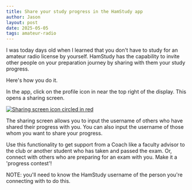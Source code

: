```yaml
---
title: Share your study progress in the HamStudy app
author: Jason
layout: post
date: 2025-05-05
tags: amateur-radio
---
```


I was today days old when I learned that you don't have to study for an amateur radio license by yourself.  HamStudy has the capability to invite other people on your preparation journey by sharing with them your study progress.

Here's how you do it.

In the app, click on the profile icon in near the top right of the display.  This opens a sharing screen.

[![Sharing screen icon circled in red](/assets/images/filename-thumbnail.jpg)](/assets/images/filename.jpg)

The sharing screen allows you to input the username of others who have shared their progress with you.  You can also input the username of those whom you want to share your progress.

Use this functionality to get support from a Coach like a faculty advisor to the club or another student who has taken and passed the exam.  Or, connect with others who are preparing for an exam with you.  Make it a 'progress contest'!

NOTE:  you'll need to know the HamStudy username of the person you're connecting with to do this.

<!--
SYNTAX FOR IMAGES
* use services to create JPG and to create thumbnail that is 720px wide

[![ALT-TEXT](/assets/images/filename-thumbnail.jpg)](/assets/images/filename.jpg)
-->

<!--
SYNTAX FOR VIDEO
* convert MOV to mp4 using VLC

<video width="480" height="320" controls="controls">
  <source src="/assets/media/filename.m4v" type="video/mp4">
</video>
-->
